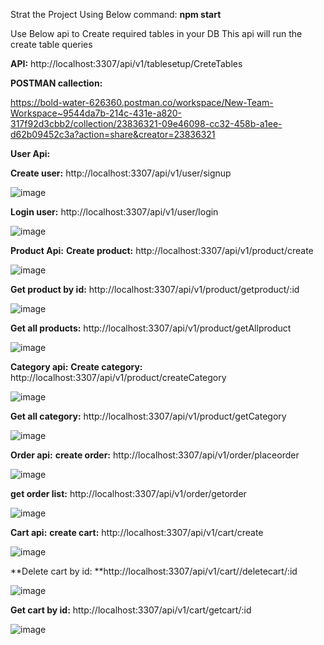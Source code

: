 Strat the Project Using Below command:
**npm start**

Use Below api to Create required tables in your DB
This api will run the create table queries

**API:** http://localhost:3307/api/v1/tablesetup/CreteTables

**POSTMAN callection:**

https://bold-water-626360.postman.co/workspace/New-Team-Workspace~9544da7b-214c-431e-a820-317f92d3cbb2/collection/23836321-09e46098-cc32-458b-a1ee-d62b09452c3a?action=share&creator=23836321

**User Api:**

**Create user:**
http://localhost:3307/api/v1/user/signup

![image](https://github.com/rajithsuvarna/E_Commerce_App_Project/assets/109891044/edbc63fd-e28d-49ac-b499-c09751b07e8d)

**Login user:**
http://localhost:3307/api/v1/user/login

![image](https://github.com/rajithsuvarna/E_Commerce_App_Project/assets/109891044/6543a2ff-d07a-41c4-949d-35ace5e33c04)

**Product Api:**
**Create product:**
http://localhost:3307/api/v1/product/create

![image](https://github.com/rajithsuvarna/E_Commerce_App_Project/assets/109891044/0dd8475e-7a03-4651-8ad2-472a48ef62cc)

**Get product by id:**
http://localhost:3307/api/v1/product/getproduct/:id

![image](https://github.com/rajithsuvarna/E_Commerce_App_Project/assets/109891044/24d9cf8a-15e0-4205-88cf-f280628635e4)

**Get all products:**
http://localhost:3307/api/v1/product/getAllproduct

![image](https://github.com/rajithsuvarna/E_Commerce_App_Project/assets/109891044/aa4e2346-1e26-4b27-9fab-e038ddf10533)

**Category api:**
**Create category:**
http://localhost:3307/api/v1/product/createCategory

![image](https://github.com/rajithsuvarna/E_Commerce_App_Project/assets/109891044/8ce66a14-b789-4991-90e9-47d5af8bb2aa)

**Get all category:**
http://localhost:3307/api/v1/product/getCategory

![image](https://github.com/rajithsuvarna/E_Commerce_App_Project/assets/109891044/2a20c5c0-8d39-4c43-8560-172f4bd62039)

**Order api:**
**create order:**
http://localhost:3307/api/v1/order/placeorder

![image](https://github.com/rajithsuvarna/E_Commerce_App_Project/assets/109891044/a0aba95b-8364-4e37-ad38-a00820c5e93b)

**get order list:**
http://localhost:3307/api/v1/order/getorder

![image](https://github.com/rajithsuvarna/E_Commerce_App_Project/assets/109891044/cfe443ed-6cfe-4f76-83ea-5b074b8d8e7f)

**Cart api:**
**create cart:**
http://localhost:3307/api/v1/cart/create

![image](https://github.com/rajithsuvarna/E_Commerce_App_Project/assets/109891044/13c6b9c7-c14c-4908-a0e3-cd42fa2155fd)

**Delete cart by id:
**http://localhost:3307/api/v1/cart//deletecart/:id

![image](https://github.com/rajithsuvarna/E_Commerce_App_Project/assets/109891044/eff5c809-c54a-4d00-bfc6-af2963286690)

**Get cart by id:**
http://localhost:3307/api/v1/cart/getcart/:id

![image](https://github.com/rajithsuvarna/E_Commerce_App_Project/assets/109891044/1de4d752-616a-4972-ad6f-eeef534e774d)

